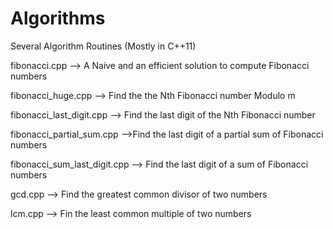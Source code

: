 # Algorithms
Several Algorithm Routines (Mostly in C++11)

fibonacci.cpp --> A Naive and an efficient solution to compute Fibonacci numbers

fibonacci_huge.cpp --> Find the the Nth Fibonacci number Modulo m

fibonacci_last_digit.cpp --> Find the last digit of the Nth Fibonacci number

fibonacci_partial_sum.cpp -->Find the last digit of a partial sum of Fibonacci numbers

fibonacci_sum_last_digit.cpp --> Find the last digit of a sum of Fibonacci numbers

gcd.cpp --> Find the greatest common divisor of two numbers

lcm.cpp --> Fin the least common multiple of two numbers
